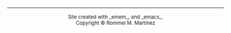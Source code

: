 ***
<center>
  <small>Site created with _emem_, and _emacs_.</small><br/>
  <small>Copyright © Rommel M. Martinez</small>
</center
